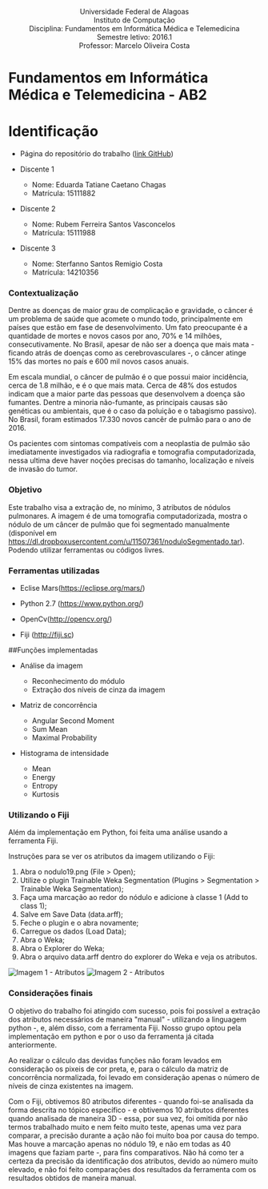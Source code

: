 <p align="center">
Universidade Federal de Alagoas</br>
Instituto de Computação</br>
Disciplina: Fundamentos em Informática Médica e Telemedicina </br>
Semestre letivo: 2016.1</br>
Professor: Marcelo Oliveira Costa</br>
</p>



# Fundamentos em Informática Médica e Telemedicina - AB2

# Identificação

* Página do repositório do trabalho ([link GitHub](https://github.com/rubemfsv/InformaticaMedica))

* Discente 1
	* Nome: Eduarda Tatiane Caetano Chagas
	* Matrícula: 15111882
  
* Discente 2
	* Nome: Rubem Ferreira Santos Vasconcelos 
	* Matrícula: 15111988
  
* Discente 3
	* Nome: Sterfanno Santos Remigio Costa
	* Matrícula: 14210356


### Contextualização

Dentre as doenças de maior grau de complicação e gravidade, o câncer é um problema de saúde que acomete o mundo todo, principalmente em países que estão em fase de desenvolvimento. Um fato preocupante é a quantidade de mortes e novos casos por ano, 70% e 14 milhões, consecutivamente. No Brasil, apesar de não ser a doença que mais mata - ficando atrás de doenças como as cerebrovasculares -, o câncer atinge 15% das mortes no país e 600 mil novos casos anuais.

Em escala mundial, o câncer de pulmão é o que possui maior incidência, cerca de 1.8 milhão, e é o que mais mata. Cerca de 48% dos estudos indicam que a maior parte das pessoas que desenvolvem a doença são fumantes. Dentre a minoria não-fumante, as principais causas são genéticas ou ambientais, que é o caso da poluição e o tabagismo passivo).  No Brasil, foram estimados 17.330 novos cancêr de pulmão para o ano de 2016.

Os pacientes com sintomas compatíveis com a neoplastia de pulmão são imediatamente investigados via radiografia e tomografia computadorizada, nessa ultima deve haver noções precisas do tamanho, localização e níveis de invasão do tumor.

### Objetivo

Este trabalho visa a extração de, no mínimo, 3 atributos de nódulos pulmonares. A imagem é de uma tomografia computadorizada, mostra o nódulo de um câncer de pulmão que foi segmentado manualmente (disponível em https://dl.dropboxusercontent.com/u/11507361/noduloSegmentado.tar). Podendo utilizar ferramentas ou códigos livres.

### Ferramentas utilizadas

* Eclise Mars(https://eclipse.org/mars/)

* Python 2.7 (https://www.python.org/)

* OpenCv(http://opencv.org/)

* Fiji (http://fiji.sc)

##Funções implementadas

* Análise da imagem
	* Reconhecimento do módulo
	* Extração dos níveis de cinza da imagem

* Matriz de concorrência
	* Angular Second Moment
	* Sum Mean
	* Maximal Probability

* Histograma de intensidade
	* Mean
	* Energy
	* Entropy
	* Kurtosis

### Utilizando o Fiji

Além da implementação em Python, foi feita uma análise usando a ferramenta Fiji.

Instruções para se ver os atributos da imagem utilizando o Fiji:

1. Abra o nodulo19.png (File > Open);
2. Utilize o plugin Trainable Weka Segmentation (Plugins > Segmentation > Trainable Weka Segmentation); 
3. Faça uma marcação ao redor do nódulo e adicione à classe 1 (Add to class 1);
4. Salve em Save Data (data.arff);
5. Feche o plugin e o abra novamente;
6. Carregue os dados (Load Data);
7. Abra o Weka;
8. Abra o Explorer do Weka;
9. Abra o arquivo data.arff dentro do explorer do Weka e veja os atributos.

![Imagem 1 - Atributos](http://imageshack.com/a/img923/2341/Nnxwof.png)
![Imagem 2 - Atributos](http://imageshack.com/a/img922/2180/gTRKsY.png)

### Considerações finais

O objetivo do trabalho foi atingido com sucesso, pois foi possível a extração dos atributos necessários de maneira "manual" - utilizando a linguagem python -, e, além disso, com a ferramenta Fiji. Nosso grupo optou pela implementação em python e por o uso da ferramenta já citada anteriormente.

Ao realizar o cálculo das devidas funções não foram levados em consideração os pixeis de cor preta, e, para o cálculo da matriz de concorrência normalizada, foi levado em consideração apenas o número de níveis de cinza existentes na imagem.

Com o Fiji, obtivemos 80 atributos diferentes - quando foi-se analisada da forma descrita no tópico específico - e obtivemos 10 atributos diferentes quando analisada de maneira 3D - essa, por sua vez, foi omitida por não termos trabalhado muito e nem feito muito teste, apenas uma vez para comparar, a precisão durante a ação não foi muito boa por causa do tempo. Mas houve a marcação apenas no nódulo 19, e não em todas as 40 imagens que faziam parte -, para fins comparativos. Não há como ter a certeza da precisão da identificação dos atributos, devido ao número muito elevado, e não foi feito comparações dos resultados da ferramenta com os resultados obtidos de maneira manual.
